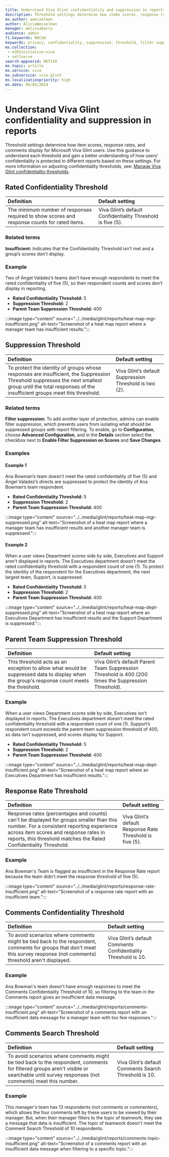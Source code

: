 ```yaml
---
title: Understand Viva Glint confidentiality and suppression in reports
description: Threshold settings determine how items scores, response rates, and comments display for Microsoft Viva Glint users.
ms.author: aweixelman
author: AliciaWeixelman
manager: melissabarry
audience: admin
f1.keywords: NOCSH
keywords: privacy, confidentiality, suppression, threshold, filter suppression
ms.collection: 
 - m365initiative-viva
 - selfserve
search-appverid: MET150
ms.topic: article
ms.service: viva
ms.subservice: viva-glint
ms.localizationpriority: high
ms.date: 04/04/2024
---
```


# Understand Viva Glint confidentiality and suppression in reports

Threshold settings determine how item scores, response rates, and comments display for Microsoft Viva Glint users. Use this guidance to understand each threshold and gain a better understanding of how users' confidentiality is protected in different reports based on these settings. For more information on adjusting confidentiality thresholds, see: [Manage Viva Glint confidentiality thresholds](/viva/glint/setup/manage-confidentiality-thresholds).

## Rated Confidentiality Threshold

|Definition  |Default setting   |
|:----------|:-----------|
|The minimum number of responses required to show scores and response counts for rated items.   |Viva Glint’s default Confidentiality Threshold is five (5).       |

### Related terms

**Insufficient:** Indicates that the Confidentiality Threshold isn't met and a group’s scores don't display.

### Example

Two of Ángel Valádez’s teams don’t have enough respondents to meet the rated confidentiality of five (5), so their respondent counts and scores don’t display in reporting.

- **Rated Confidentiality Threshold:** 5
- **Suppression Threshold:** 2
- **Parent Team Suppression Threshold:** 400

:::image type="content" source="../../media/glint/reports/heat-map-mgr-insufficient.png" alt-text="Screenshot of a heat map report where a manager team has insufficient results.":::

## Suppression Threshold

|Definition  |Default setting   |
|:----------|:-----------|
|To protect the identity of groups whose responses are insufficient, the Suppression Threshold suppresses the next smallest group until the total responses of the insufficient groups meet this threshold.    |Viva Glint’s default Suppression Threshold is two (2).       |

### Related terms

**Filter suppression:** To add another layer of protection, admins can enable filter suppression, which prevents users from isolating what should be suppressed groups with report filtering. To enable, go to **Configuration**, choose **Advanced Configuration**, and in the **Details** section select the checkbox next to **Enable Filter Suppression on Scores** and **Save Changes**.

### Examples

#### Example 1

Ana Bowman’s team doesn't meet the rated confidentiality of five (5) and Ángel Valádez’s directs are suppressed to protect the identity of Ana Bowman’s team respondent.

- **Rated Confidentiality Threshold:** 5
- **Suppression Threshold:** 2
- **Parent Team Suppression Threshold:** 400

:::image type="content" source="../../media/glint/reports/heat-map-mgr-suppressed.png" alt-text="Screenshot of a heat map report where a manager team has insufficient results and another manager team is suppressed.":::

#### Example 2

When a user views Department scores side by side, Executives and Support aren't displayed in reports. The Executives department doesn’t meet the rated confidentiality threshold with a respondent count of one (1). To protect the identity of the respondent for the Executives department, the next largest team, Support, is suppressed.

- **Rated Confidentiality Threshold:** 5
- **Suppression Threshold:** 2
- **Parent Team Suppression Threshold:** 400

:::image type="content" source="../../media/glint/reports/heat-map-dept-suppressed.png" alt-text="Screenshot of a heat map report where an Executives Department has insufficient results and the Support Department is suppressed.":::

## Parent Team Suppression Threshold

|Definition  |Default setting   |
|:----------|:-----------|
|This threshold acts as an exception to allow what would be suppressed data to display when the group's response count meets the threshold.    |Viva Glint’s default Parent Team Suppression Threshold is 400 (200 times the Suppression Threshold).       |

### Example

When a user views Department scores side by side, Executives isn't displayed in reports. The Executives department doesn’t meet the rated confidentiality threshold with a respondent count of one (1). Support’s respondent count exceeds the parent team suppression threshold of 400, so data isn’t suppressed, and scores display for Support.

- **Rated Confidentiality Threshold:** 5
- **Suppression Threshold:** 2
- **Parent Team Suppression Threshold:** 400

:::image type="content" source="../../media/glint/reports/heat-map-dept-insufficient.png" alt-text="Screenshot of a heat map report where an Executives Department has insufficient results.":::

## Response Rate Threshold

|Definition  |Default setting   |
|:----------|:-----------|
|Response rates (percentages and counts) can't be displayed for groups smaller than this number. For a consistent reporting experience across item scores and response rates in reports, this threshold matches the Rated Confidentiality Threshold.    |Viva Glint’s default Response Rate Threshold is five (5).    |

### Example

Ana Bowman's Team is flagged as insufficient in the Response Rate report because the team didn't meet the response threshold of five (5).

:::image type="content" source="../../media/glint/reports/response-rate-insufficient.png" alt-text="Screenshot of a response rate report with an insufficient team.":::

## Comments Confidentiality Threshold

|Definition  |Default setting   |
|:----------|:-----------|
|To avoid scenarios where comments might be tied back to the respondent, comments for groups that don't meet this survey response (not comments) threshold aren't displayed.   |Viva Glint’s default Comments Confidentiality Threshold is 10.    |

### Example

Ana Bowman's team doesn't have enough responses to meet the Comments Confidentiality Threshold of 10, so filtering to the team in the Comments report gives an insufficient data message.

:::image type="content" source="../../media/glint/reports/comments-insufficient.png" alt-text="Screenshot of a comments report with an insufficient data message for a manager team with too few responses.":::

## Comments Search Threshold

|Definition  |Default setting   |
|:----------|:-----------|
|To avoid scenarios where comments might be tied back to the respondent, comments for filtered groups aren't visible or searchable until survey responses (not comments) meet this number.  |Viva Glint’s default Comments Search Threshold is 10.   |

### Example

This manager's team has 13 respondents (not comments or commenters), which allows the four comments left by these users to be viewed by their manager. But, when their manager filters to the topic of teamwork, they see a message that data is insufficient. The topic of teamwork doesn't meet the Comment Search Threshold of 10 respondents.

:::image type="content" source="../../media/glint/reports/comments-topic-insufficient.png" alt-text="Screenshot of a comments report with an insufficient data message when filtering to a specific topic.":::

